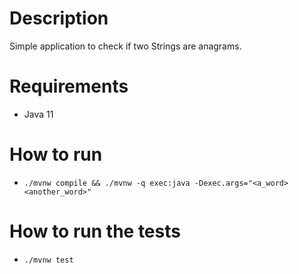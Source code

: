 # Description

Simple application to check if two Strings are anagrams.

# Requirements
 - Java 11

# How to run

- `./mvnw compile && ./mvnw -q exec:java -Dexec.args="<a_word> <another_word>"`

# How to run the tests
 - `./mvnw test`
